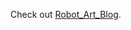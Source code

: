 
<p>Check out <a href="https://1nam.github.io/Robot_Art_Blog/" target="_blank" rel="noopener noreferrer">Robot_Art_Blog</a>.</p>
